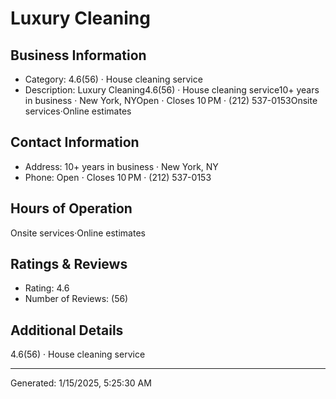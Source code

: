 # Luxury Cleaning

## Business Information
- Category: 4.6(56) · House cleaning service
- Description: Luxury Cleaning4.6(56) · House cleaning service10+ years in business · New York, NYOpen ⋅ Closes 10 PM · (212) 537-0153Onsite services·Online estimates

## Contact Information
- Address: 10+ years in business · New York, NY
- Phone: Open ⋅ Closes 10 PM · (212) 537-0153


## Hours of Operation
Onsite services·Online estimates

## Ratings & Reviews
- Rating: 4.6
- Number of Reviews: (56)

## Additional Details
4.6(56) · House cleaning service

---
Generated: 1/15/2025, 5:25:30 AM
